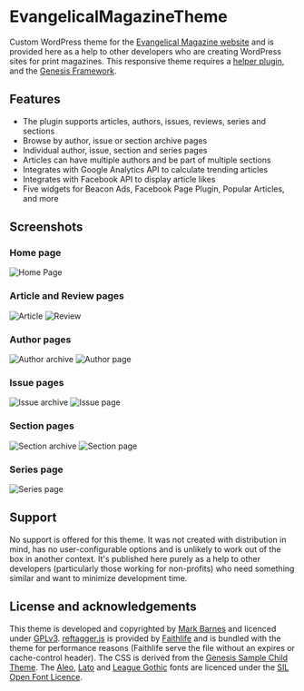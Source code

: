 # EvangelicalMagazineTheme
Custom WordPress theme for the [Evangelical Magazine website](https://www.evangelicalmagazine.com/) and is provided here as a help to other developers who are creating WordPress sites for print magazines. This responsive theme requires a [helper plugin](https://github.com/markbarnes/EvangelicalMagazinePlugin), and the [Genesis Framework](http://my.studiopress.com/themes/genesis/).

## Features
* The plugin supports articles, authors, issues, reviews, series and sections
* Browse by author, issue or section archive pages
* Individual author, issue, section and series pages
* Articles can have multiple authors and be part of multiple sections
* Integrates with Google Analytics API to calculate trending articles
* Integrates with Facebook API to display article likes
* Five widgets for Beacon Ads, Facebook Page Plugin, Popular Articles, and more

## Screenshots
### Home page
![Home Page](https://github.com/markbarnes/EvangelicalMagazineTheme/blob/master/screenshots/home-page.png)
### Article and Review pages
![Article](https://github.com/markbarnes/EvangelicalMagazineTheme/blob/master/screenshots/single-article.png)
![Review](https://github.com/markbarnes/EvangelicalMagazineTheme/blob/master/screenshots/single-review.png)
### Author pages
![Author archive](https://github.com/markbarnes/EvangelicalMagazineTheme/blob/master/screenshots/author-archive.png)
![Author page](https://github.com/markbarnes/EvangelicalMagazineTheme/blob/master/screenshots/single-author.png)
### Issue pages
![Issue archive](https://github.com/markbarnes/EvangelicalMagazineTheme/blob/master/screenshots/issue-archive.png)
![Issue page](https://github.com/markbarnes/EvangelicalMagazineTheme/blob/master/screenshots/single-issue.png)
### Section pages
![Section archive](https://github.com/markbarnes/EvangelicalMagazineTheme/blob/master/screenshots/section-archive.png)
![Section page](https://github.com/markbarnes/EvangelicalMagazineTheme/blob/master/screenshots/single-section.png)
### Series page
![Series page](https://github.com/markbarnes/EvangelicalMagazineTheme/blob/master/screenshots/single-series.png)

## Support
No support is offered for this theme. It was not created with distribution in mind, has no user-configurable options and is unlikely to work out of the box in another context. It's published here purely as a help to other developers (particularly those working for non-profits) who need something similar and want to minimize development time.

## License and acknowledgements
This theme is developed and copyrighted by [Mark Barnes](https://www.markbarnes.net) and licenced under [GPLv3](http://www.gnu.org/licenses/gpl.html).
[reftagger.js](https://github.com/markbarnes/EvangelicalMagazineTheme/blob/master/js/reftagger.js) is provided by [Faithlife](https://reftagger.com/) and is bundled with the theme for performance reasons (Faithlife serve the file without an expires or cache-control header).
The CSS is derived from the [Genesis Sample Child Theme](http://www.studiopress.com/free-themes/sample/).
The [Aleo](https://www.fontsquirrel.com/fonts/aleo), [Lato](https://www.fontsquirrel.com/fonts/lato) and [League Gothic](https://www.fontsquirrel.com/fonts/League-Gothic) fonts are licenced under the [SIL Open Font Licence](http://scripts.sil.org/OFL).